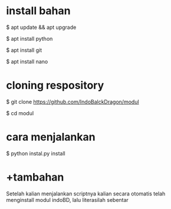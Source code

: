# install bahan

$ apt update && apt upgrade 

$ apt install python

$ apt install git

$ apt install nano

# cloning respository

$ git clone https://github.com/IndoBalckDragon/modul

$ cd modul

# cara menjalankan

$ python instal.py install

# +tambahan

Setelah kalian menjalankan scriptnya kalian secara otomatis 
telah menginstall modul indoBD, lalu literasilah sebentar


